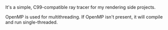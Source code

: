 It's a simple, C99-compatible ray tracer for my rendering side projects.

OpenMP is used for multithreading. If OpenMP isn't present, it will compile and run single-threaded.

